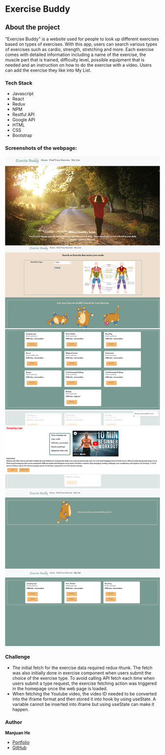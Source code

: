 # Exercise Buddy

## About the project

"Exercise Buddy" is a website used for people to look up different exercises based on types of exercises. With this app, users can search various types of exercises such as cardio, strength, stretching and more. Each exercise comes with detailed information including a name of the exercise, the muscle part that is trained, difficulty level, possible equipment that is needed and an instruction on how to do the exercise with a video. Users can add the exercise they like into My List. 

### Tech Stack

* Javascript
* React
* Redux
* NPM 
* Restful API
* Google API
* HTML
* CSS
* Bootstrap


### Screenshots of the webpage:
![Screenshot](homepage.png)
![Screenshot](findyourexercise1.png)
![Screenshot](exerciselist.png)
![Screenshot](exercisedetailmodal.png)
![Screenshot](mylistwithnolist.png)
![Screenshot](mylistwithlist.png)

### Challenge

* The initial fetch for the exercise data required redux-thunk. The fetch was also initially done in exercise component when users submit the choice of the exercise type. To avoid calling API fetch each time when users submit a type request, the exercise fetching action was triggered in the homepage once the web page is loaded.
* When fetching the Youtube video, the video ID needed to be converted into the iframe format and then stored it into hook by using useState. A variable cannot be inserted into iframe but using useState can make it happen. 

### Author

**Manjuan He**

- [Portfolio](https://manjuanhe.com)
- [GitHub](https://github.com/Joyhecoder)





